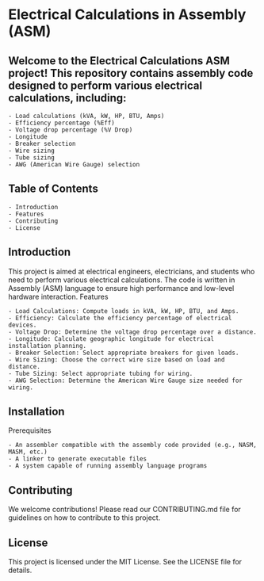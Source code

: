 # Electrical Calculations in Assembly (ASM)

## Welcome to the Electrical Calculations ASM project! This repository contains assembly code designed to perform various electrical calculations, including:

    - Load calculations (kVA, kW, HP, BTU, Amps)
    - Efficiency percentage (%Eff)
    - Voltage drop percentage (%V Drop)
    - Longitude
    - Breaker selection
    - Wire sizing
    - Tube sizing
    - AWG (American Wire Gauge) selection

## Table of Contents

    - Introduction
    - Features
    - Contributing
    - License

## Introduction

This project is aimed at electrical engineers, electricians, and students who need to perform various electrical calculations. The code is written in Assembly (ASM) language to ensure high performance and low-level hardware interaction.
Features

    - Load Calculations: Compute loads in kVA, kW, HP, BTU, and Amps.
    - Efficiency: Calculate the efficiency percentage of electrical devices.
    - Voltage Drop: Determine the voltage drop percentage over a distance.
    - Longitude: Calculate geographic longitude for electrical installation planning.
    - Breaker Selection: Select appropriate breakers for given loads.
    - Wire Sizing: Choose the correct wire size based on load and distance.
    - Tube Sizing: Select appropriate tubing for wiring.
    - AWG Selection: Determine the American Wire Gauge size needed for wiring.

## Installation
Prerequisites

    - An assembler compatible with the assembly code provided (e.g., NASM, MASM, etc.)
    - A linker to generate executable files
    - A system capable of running assembly language programs

## Contributing

We welcome contributions! Please read our CONTRIBUTING.md file for guidelines on how to contribute to this project.

## License

This project is licensed under the MIT License. See the LICENSE file for details.
